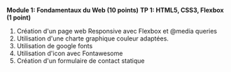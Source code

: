 **Module 1: Fondamentaux du Web (10 points)**
**TP 1: HTML5, CSS3, Flexbox (1 point)**
1. Création d'un page web Responsive avec Flexbox et @media queries
2. Utilisation d'une charte graphique couleur adaptées.
3. Utilisation de google fonts
4. Utilisation d'icon avec Fontawesome
5. Création d'un formulaire de contact statique
